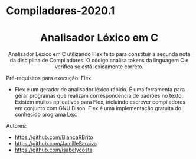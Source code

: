 # Compiladores-2020.1
<h1 align="center">Analisador Léxico em C</h1>

<p align="center">Analisador Léxico em C utilizando Flex feito para constituir a segunda nota da disciplina de Compiladores. 
O código analisa tokens da linguagem C e verifica se está lexicamente correto.</p>

Pré-requisitos para execução: Flex
- Flex é um gerador de analisador léxico rápido. É uma ferramenta para gerar programas que realizam correspondência de padrões no texto. Existem muitos aplicativos para Flex, incluindo escrever compiladores em conjunto com GNU Bison. Flex é uma implementação gratuita do conhecido programa Lex.

Autores:
- https://github.com/BiancaRBrito
- https://github.com/JamilleSaraiva
- https://github.com/isabelycosta
